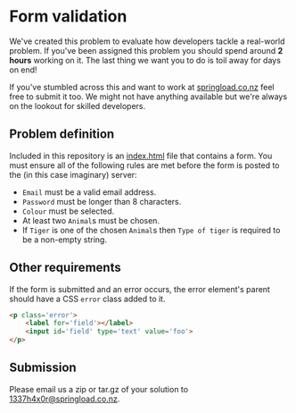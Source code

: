 Form validation
=======================
We've created this problem to evaluate how developers tackle a real-world problem. If you've been assigned this problem you should spend around **2 hours** working on it. The last thing we want you to do is toil away for days on end!

If you've stumbled across this and want to work at [springload.co.nz](http://springload.co.nz) feel free to submit it too. We might not have anything available but we're always on the lookout for skilled developers.

## Problem definition
Included in this repository is an [index.html](https://raw.githubusercontent.com/springload/form-validation-problem/master/index.html) file that contains a form. You must ensure all of the following rules are met before the form is posted to the (in this case imaginary) server:

* `Email` must be a valid email address.
* `Password` must be longer than 8 characters.
* `Colour` must be selected.
* At least two `Animal`s must be chosen.
* If `Tiger` is one of the chosen `Animal`s then `Type of tiger` is required to be a non-empty string.

## Other requirements
If the form is submitted and an error occurs, the error element's parent should have a CSS `error` class added to it.
```html
<p class='error'>
    <label for='field'></label>
    <input id='field' type='text' value='foo'>
</p>
```

## Submission
Please email us a zip or tar.gz of your solution to 1337h4x0r@springload.co.nz.
